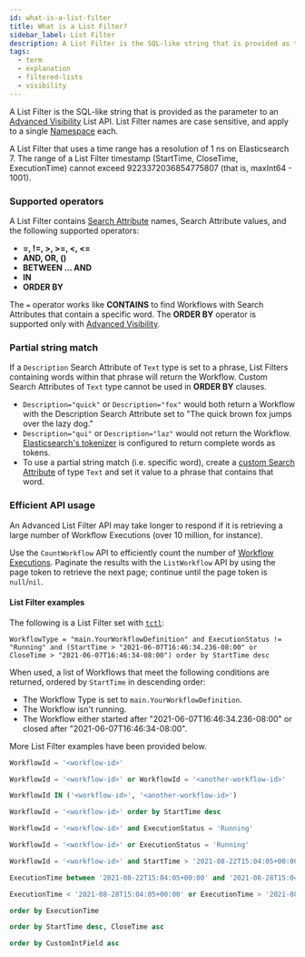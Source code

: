 ```yaml
---
id: what-is-a-list-filter
title: What is a List Filter?
sidebar_label: List Filter
description: A List Filter is the SQL-like string that is provided as the parameter to an Advanced Visibility List API.
tags:
  - term
  - explanation
  - filtered-lists
  - visibility
---
```


A List Filter is the SQL-like string that is provided as the parameter to an [Advanced Visibility](/concepts/what-is-advanced-visibility) List API.
List Filter names are case sensitive, and apply to a single [Namespace](/concepts/what-is-a-namespace) each.

A List Filter that uses a time range has a resolution of 1 ns on Elasticsearch 7.
The range of a List Filter timestamp (StartTime, CloseTime, ExecutionTime) cannot exceed 9223372036854775807 (that is, maxInt64 - 1001).

### Supported operators

A List Filter contains [Search Attribute](/concepts/what-is-a-search-attribute) names, Search Attribute values, and the following supported operators:

- **=, !=, >, >=, <, <=**
- **AND, OR, ()**
- **BETWEEN ... AND**
- **IN**
- **ORDER BY**

The `=` operator works like **CONTAINS** to find Workflows with Search Attributes that contain a specific word.
The **ORDER BY** operator is supported only with [Advanced Visibility](/clusters/how-to-integrate-elasticsearch-into-a-temporal-cluster).

### Partial string match

If a `Description` Search Attribute of `Text` type is set to a phrase, List Filters containing words within that phrase will return the Workflow.
Custom Search Attributes of `Text` type cannot be used in **ORDER BY** clauses.

- `Description="quick"` or `Description="fox"` would both return a Workflow with the Description Search Attribute set to "The quick brown fox jumps over the lazy dog."
- `Description="qui"` or `Description="laz"` would not return the Workflow.
  [Elasticsearch's tokenizer](https://www.elastic.co/guide/en/elasticsearch/reference/current/analysis-standard-tokenizer.html) is configured to return complete words as tokens.
- To use a partial string match (i.e. specific word), create a [custom Search Attribute](/app-dev-context/observability#custom-search-attributes) of type `Text` and set it value to a phrase that contains that word.

### Efficient API usage

An Advanced List Filter API may take longer to respond if it is retrieving a large number of Workflow Executions (over 10 million, for instance).

Use the `CountWorkflow` API to efficiently count the number of [Workflow Executions](/concepts/what-is-a-workflow-execution).
Paginate the results with the `ListWorkflow` API by using the page token to retrieve the next page; continue until the page token is `null`/`nil`.

#### List Filter examples

The following is a List Filter set with [`tctl`](/tctl-v1/workflow/list):

```
WorkflowType = "main.YourWorkflowDefinition" and ExecutionStatus != "Running" and (StartTime > "2021-06-07T16:46:34.236-08:00" or CloseTime > "2021-06-07T16:46:34-08:00") order by StartTime desc
```

When used, a list of Workflows that meet the following conditions are returned, ordered by `StartTime` in descending order:

- The Workflow Type is set to `main.YourWorkflowDefinition`.
- The Workflow isn't running.
- The Workflow either started after "2021-06-07T16:46:34.236-08:00" or closed after "2021-06-07T16:46:34-08:00".

More List Filter examples have been provided below.

```sql
WorkflowId = '<workflow-id>'
```

```sql
WorkflowId = '<workflow-id>' or WorkflowId = '<another-workflow-id>'
```

```sql
WorkflowId IN ('<workflow-id>', '<another-workflow-id>')
```

```sql
WorkflowId = '<workflow-id>' order by StartTime desc
```

```sql
WorkflowId = '<workflow-id>' and ExecutionStatus = 'Running'
```

```sql
WorkflowId = '<workflow-id>' or ExecutionStatus = 'Running'
```

```sql
WorkflowId = '<workflow-id>' and StartTime > '2021-08-22T15:04:05+00:00'
```

```sql
ExecutionTime between '2021-08-22T15:04:05+00:00' and '2021-08-28T15:04:05+00:00'
```

```sql
ExecutionTime < '2021-08-28T15:04:05+00:00' or ExecutionTime > '2021-08-22T15:04:05+00:00'
```

```sql
order by ExecutionTime
```

```sql
order by StartTime desc, CloseTime asc
```

```sql
order by CustomIntField asc
```
